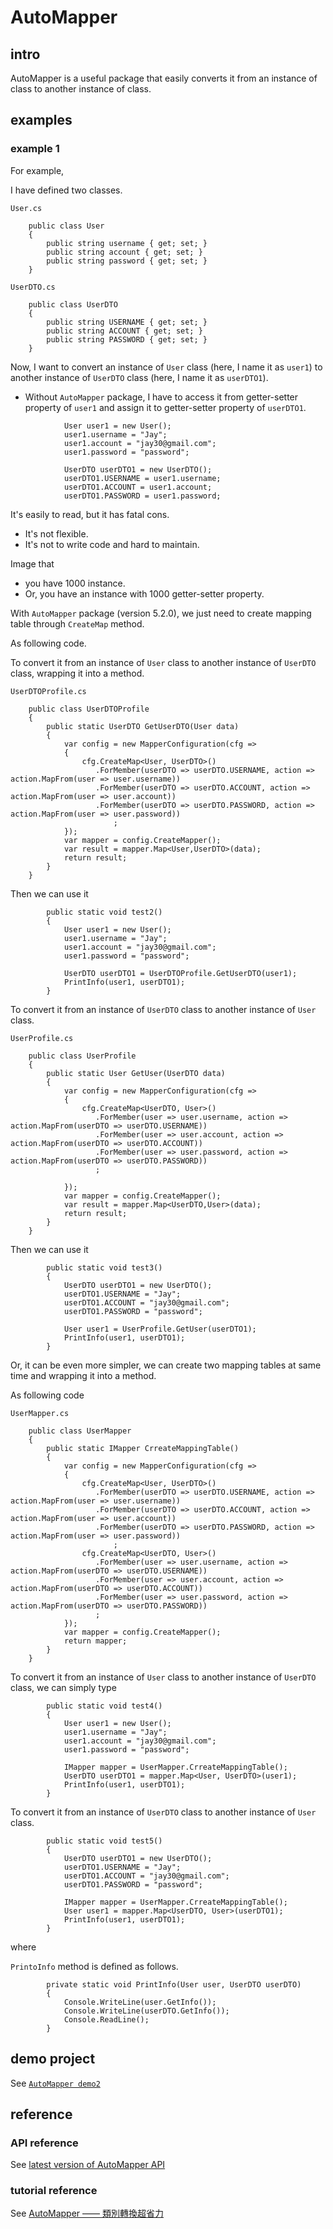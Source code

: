 # AutoMapper
## intro
AutoMapper is a useful package that easily converts it from an instance of class to another instance of class.

## examples
### example 1
For example,

I have defined two classes.

`User.cs`

```
    public class User
    {
        public string username { get; set; }
        public string account { get; set; }
        public string password { get; set; }
    }
```

`UserDTO.cs`

```
    public class UserDTO
    {
        public string USERNAME { get; set; }
        public string ACCOUNT { get; set; }
        public string PASSWORD { get; set; }
    }
```

Now, I want to convert an instance of `User` class (here, I name it as `user1`) to another instance of `UserDTO` class (here, I name it as `userDTO1`).

+ Without `AutoMapper` package, I have to access it from getter-setter property of `user1` and assign it to getter-setter property of `userDTO1`.

```
            User user1 = new User();
            user1.username = "Jay";
            user1.account = "jay30@gmail.com";
            user1.password = "password";

            UserDTO userDTO1 = new UserDTO();
            userDTO1.USERNAME = user1.username;
            userDTO1.ACCOUNT = user1.account;
            userDTO1.PASSWORD = user1.password;
```

It's easily to read, but it has fatal cons.
  
  - It's not flexible.
  - It's not to write code and hard to maintain.

Image that 

  - you have 1000 instance.
  - Or, you have an instance with 1000 getter-setter property.

With `AutoMapper` package (version 5.2.0), we just need to create mapping table through `CreateMap` method.

As following code.

To convert it from an instance of `User` class to another instance of `UserDTO` class, wrapping it into a method.

`UserDTOProfile.cs`

```
    public class UserDTOProfile
    {
        public static UserDTO GetUserDTO(User data)
        {
            var config = new MapperConfiguration(cfg =>
            {
                cfg.CreateMap<User, UserDTO>()
                   .ForMember(userDTO => userDTO.USERNAME, action => action.MapFrom(user => user.username))
                   .ForMember(userDTO => userDTO.ACCOUNT, action => action.MapFrom(user => user.account))
                   .ForMember(userDTO => userDTO.PASSWORD, action => action.MapFrom(user => user.password))
                       ;
            });
            var mapper = config.CreateMapper();
            var result = mapper.Map<User,UserDTO>(data);
            return result;
        }
    }
```

Then we can use it

```
        public static void test2()
        {
            User user1 = new User();
            user1.username = "Jay";
            user1.account = "jay30@gmail.com";
            user1.password = "password";

            UserDTO userDTO1 = UserDTOProfile.GetUserDTO(user1);
            PrintInfo(user1, userDTO1);
        }
```

To convert it from an instance of `UserDTO` class to another instance of `User` class.

`UserProfile.cs`

```
    public class UserProfile
    {
        public static User GetUser(UserDTO data)
        {
            var config = new MapperConfiguration(cfg =>
            {
                cfg.CreateMap<UserDTO, User>()
                   .ForMember(user => user.username, action => action.MapFrom(userDTO => userDTO.USERNAME))
                   .ForMember(user => user.account, action => action.MapFrom(userDTO => userDTO.ACCOUNT))
                   .ForMember(user => user.password, action => action.MapFrom(userDTO => userDTO.PASSWORD))
                   ;

            });
            var mapper = config.CreateMapper();
            var result = mapper.Map<UserDTO,User>(data);
            return result;
        }
    }
```

Then we can use it

```
        public static void test3()
        {
            UserDTO userDTO1 = new UserDTO();
            userDTO1.USERNAME = "Jay";
            userDTO1.ACCOUNT = "jay30@gmail.com";
            userDTO1.PASSWORD = "password";

            User user1 = UserProfile.GetUser(userDTO1);
            PrintInfo(user1, userDTO1);
        }
```

Or, it can be even more simpler, we can create two mapping tables at same time and wrapping it into a method.

As following code

`UserMapper.cs`

```
    public class UserMapper
    {
        public static IMapper CrreateMappingTable()
        {
            var config = new MapperConfiguration(cfg =>
            {
                cfg.CreateMap<User, UserDTO>()
                   .ForMember(userDTO => userDTO.USERNAME, action => action.MapFrom(user => user.username))
                   .ForMember(userDTO => userDTO.ACCOUNT, action => action.MapFrom(user => user.account))
                   .ForMember(userDTO => userDTO.PASSWORD, action => action.MapFrom(user => user.password))
                       ;
                cfg.CreateMap<UserDTO, User>()
                   .ForMember(user => user.username, action => action.MapFrom(userDTO => userDTO.USERNAME))
                   .ForMember(user => user.account, action => action.MapFrom(userDTO => userDTO.ACCOUNT))
                   .ForMember(user => user.password, action => action.MapFrom(userDTO => userDTO.PASSWORD))
                   ;
            });
            var mapper = config.CreateMapper();
            return mapper;
        }
    }
```

To convert it from an instance of `User` class to another instance of `UserDTO` class, we can simply type

```
        public static void test4()
        {
            User user1 = new User();
            user1.username = "Jay";
            user1.account = "jay30@gmail.com";
            user1.password = "password";

            IMapper mapper = UserMapper.CrreateMappingTable();
            UserDTO userDTO1 = mapper.Map<User, UserDTO>(user1);
            PrintInfo(user1, userDTO1);
        }
```

To convert it from an instance of `UserDTO` class to another instance of `User` class.

```
        public static void test5()
        {
            UserDTO userDTO1 = new UserDTO();
            userDTO1.USERNAME = "Jay";
            userDTO1.ACCOUNT = "jay30@gmail.com";
            userDTO1.PASSWORD = "password";

            IMapper mapper = UserMapper.CrreateMappingTable();
            User user1 = mapper.Map<UserDTO, User>(userDTO1);
            PrintInfo(user1, userDTO1);
        }
```

where 

`PrintoInfo` method is defined as follows.

```
        private static void PrintInfo(User user, UserDTO userDTO)
        {
            Console.WriteLine(user.GetInfo());
            Console.WriteLine(userDTO.GetInfo());
            Console.ReadLine();
        }
```

## demo project
See [`AutoMapper demo2`](https://github.com/40843245/CSharp-Demo-Project/tree/main/AutoMapper)

## reference
### API reference
See [latest version of AutoMapper API](https://docs.automapper.org/en/stable/)

### tutorial reference
See [AutoMapper —— 類別轉換超省力](https://igouist.github.io/post/2020/07/automapper/)
